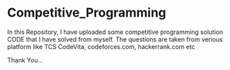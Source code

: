 # Competitive_Programming
In this Repository, I have uploaded some competitive programming solution CODE that I have solved from myself.
The questions are taken from verious platform like TCS CodeVita, codeforces.com, hackerrank.com etc

Thank You...
